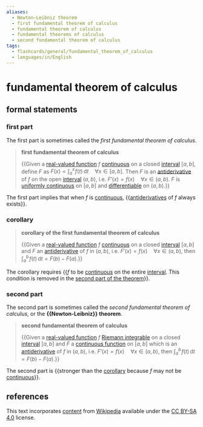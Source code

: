 ```yaml
---
aliases:
  - Newton–Leibniz theorem
  - first fundamental theorem of calculus
  - fundamental theorem of calculus
  - fundamental theorems of calculus
  - second fundamental theorem of calculus
tags:
  - flashcards/general/fundamental_theorem_of_calculus
  - languages/in/English
---
```


# fundamental theorem of calculus

## formal statements

### first part

The first part is sometimes called the _first fundamental theorem of calculus_.

> __first fundamental theorem of calculus__
>
> {{Given a [real-valued function](real-valued%20function.md) $f$ [continuous](continuous%20function.md) on a closed [interval](interval%20(mathematics).md) $[a,b]$, define $F$ as $F(x)=\int_a^x\!f(t)\,\mathrm{d}t\quad\forall{x}\in[a,b]$. Then $F$ is an [antiderivative](antiderivative.md) of $f$ on the open [interval](interval%20(mathematics).md) $(a,b)$, i.e. $F'(x)=f(x)\quad\forall{x}\in(a,b)$. $F$ is [uniformly continuous](uniformly%20continuous.md) on $[a,b]$ and [differentiable](differentiable%20function.md) on $(a,b)$.}} <!--SR:!2024-01-20,27,230-->

The first part implies that when $f$ is [continuous](continuous%20function.md), {{[antiderivatives](antiderivative.md) of $f$ always exists}}. <!--SR:!2024-01-31,48,310-->

### corollary

> __corollary of the first fundamental theorem of calculus__
>
> {{Given a [real-valued function](real-valued%20function.md) $f$ [continuous](continuous%20function.md) on a closed [interval](interval%20(mathematics).md) $[a,b]$ and $F$ an [antiderivative](antiderivative.md) of $f$ in $(a,b)$, i.e. $F'(x)=f(x)\quad\forall{x}\in(a,b)$, then $\int_a^b\!f(t)\,\mathrm{d}t=F(b)-F(a)$.}} <!--SR:!2024-02-05,38,230-->

The corollary requires {{$f$ to be [continuous](continuous%20function.md) on the entire [interval](interval%20(mathematics).md). This condition is removed in the [second part of the theorem](#second%20part)}}. <!--SR:!2024-02-14,60,310-->

### second part

The second part is sometimes called the _second fundamental theorem of calculus_, or the __{{Newton-Leibniz}} theorem__. <!--SR:!2024-03-02,66,270-->

> __second fundamental theorem of calculus__
>
> {{Given a [real-valued function](real-valued%20function.md) $f$ [Riemann integrable](Riemann%20integral.md#Riemann%20integrable) on a closed [interval](interval%20(mathematics).md) $[a,b]$ and $F$ a [continuous function](continuous%20function.md) on $[a,b]$ which is an [antiderivative](antiderivative.md) of $f$ in $(a,b)$, i.e. $F'(x)=f(x)\quad\forall{x}\in(a,b)$, then $\int_a^b\!f(t)\,\mathrm{d}t=F(b)-F(a)$.}} <!--SR:!2024-01-16,5,170-->

The second part is {{stronger than the [corollary](#corollary) because $f$ may not be [continuous](continuous%20function.md)}}. <!--SR:!2024-02-18,63,310-->

## references

This text incorporates [content](https://en.wikipedia.org/wiki/fundamental_theorem_of_calculus) from [Wikipedia](Wikipedia.md) available under the [CC BY-SA 4.0](https://creativecommons.org/licenses/by-sa/4.0/) license.
